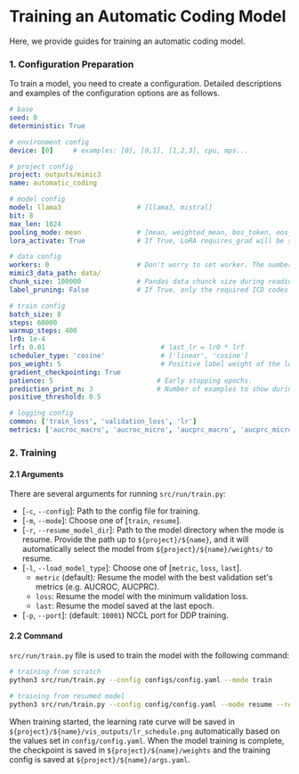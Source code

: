 # Training an Automatic Coding Model
Here, we provide guides for training an automatic coding model.

### 1. Configuration Preparation
To train a model, you need to create a configuration.
Detailed descriptions and examples of the configuration options are as follows.

```yaml
# base
seed: 0
deterministic: True

# environment config
device: [0]     # examples: [0], [0,1], [1,2,3], cpu, mps... 

# project config
project: outputs/mimic3
name: automatic_coding

# model config
model: llama3                   # [llama3, mistral]
bit: 8
max_len: 1024
pooling_mode: mean              # [mean, weighted_mean, bos_token, eos_token]
lora_activate: True             # If True, LoRA requires_grad will be set to True.

# data config
workers: 0                      # Don't worry to set worker. The number of workers will be set automatically according to the batch size.
mimic3_data_path: data/
chunk_size: 100000              # Pandas data chunck size during reading NOTEEVENT data.
label_pruning: False            # If True, only the required ICD codes will be used, otherwise all codes will be used.

# train config
batch_size: 8
steps: 60000
warmup_steps: 400
lr0: 1e-4
lrf: 0.01                             # last_lr = lr0 * lrf
scheduler_type: 'cosine'              # ['linear', 'cosine']
pos_weight: 5                         # Positive label weight of the loss function.
gradient_checkpointing: True
patience: 5                          # Early stopping epochs.
prediction_print_n: 3                # Number of examples to show during inference.
positive_threshold: 0.5

# logging config
common: ['train_loss', 'validation_loss', 'lr']
metrics: ['aucroc_macro', 'aucroc_micro', 'aucprc_macro', 'aucprc_micro']   # You can add more metrics after implements metric validation codes.
```


### 2. Training
#### 2.1 Arguments
There are several arguments for running `src/run/train.py`:
* [`-c`, `--config`]: Path to the config file for training.
* [`-m`, `--mode`]: Choose one of [`train`, `resume`].
* [`-r`, `--resume_model_dir`]: Path to the model directory when the mode is resume. Provide the path up to `${project}/${name}`, and it will automatically select the model from `${project}/${name}/weights/` to resume.
* [`-l`, `--load_model_type`]: Choose one of [`metric`, `loss`, `last`].
    * `metric` (default): Resume the model with the best validation set's metrics (e.g. AUCROC, AUCPRC).
    * `loss`: Resume the model with the minimum validation loss.
    * `last`: Resume the model saved at the last epoch.
* [`-p`, `--port`]: (default: `10001`) NCCL port for DDP training.


#### 2.2 Command
`src/run/train.py` file is used to train the model with the following command:
```bash
# training from scratch
python3 src/run/train.py --config configs/config.yaml --mode train

# training from resumed model
python3 src/run/train.py --config config/config.yaml --mode resume --resume_model_dir ${project}/${name}
```

When training started, the learning rate curve will be saved in `${project}/${name}/vis_outputs/lr_schedule.png` automatically based on the values set in `config/config.yaml`.
When the model training is complete, the checkpoint is saved in `${project}/${name}/weights` and the training config is saved at `${project}/${name}/args.yaml`.